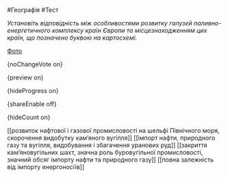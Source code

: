 #Географія #Тест

*Установіть відповідність між особливостями розвитку галузей  паливно-енергетичного комплексу країн Європи та місцезнаходженням цих  країн, що позначено буквою на картосхемі.*

[Фото](https://zno.osvita.ua//doc/images/znotest/27/2772/geo-prob-2013_47_2772.jpg)

{noChangeVote on}

{preview on}

{hideProgress on}

{shareEnable off}

{hideCount on}

[[розвиток нафтової і газової промисловості на шельфі Північного моря, скорочення видобутку кам’яного вугілля]]
[[імпорт нафти, природного газу та вугілля, видобування і збагачення уранових руд]]
[[закриття кам’яновугільних шахт, значна роль буровугільної промисловості, значний обсяг імпорту нафти та природного газу]]
[[повна залежність від імпорту енергоносіїв]]
